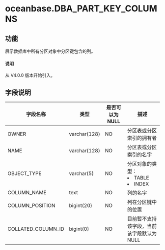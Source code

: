 # oceanbase.DBA_PART_KEY_COLUMNS

## 功能

展示数据库中所有分区对象中分区键包含的列。

<main id="notice" type='explain'>
  <h4>说明</h4>
  <p>从 V4.0.0 版本开始引入。</p>
</main>

## 字段说明

|      **字段名称**      |    **类型**     | **是否可以为 NULL** |  **描述**  |
|--------------------|---------------|----------------|----------------------------------------------------------------------------------------------------------------------------------|
| OWNER              | varchar(128)  | NO             | 分区表或分区索引的拥有者            |
| NAME| varchar(128)  | NO             | 分区表或分区索引的名字             |
| OBJECT_TYPE        | varchar(5)    | NO             | 分区对象的类型： <li> TABLE   <li> INDEX    |
| COLUMN_NAME        | text | NO             | 列的名字     |
| COLUMN_POSITION    | bigint(20)    | NO             | 列在分区键中的位置|
| COLLATED_COLUMN_ID | bigint(0)     | NO             | 目前暂不支持该字段，当前该字段默认为 NULL |
